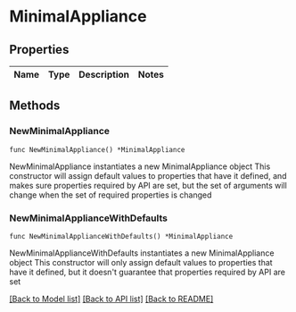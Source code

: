 # MinimalAppliance

## Properties

Name | Type | Description | Notes
------------ | ------------- | ------------- | -------------

## Methods

### NewMinimalAppliance

`func NewMinimalAppliance() *MinimalAppliance`

NewMinimalAppliance instantiates a new MinimalAppliance object
This constructor will assign default values to properties that have it defined,
and makes sure properties required by API are set, but the set of arguments
will change when the set of required properties is changed

### NewMinimalApplianceWithDefaults

`func NewMinimalApplianceWithDefaults() *MinimalAppliance`

NewMinimalApplianceWithDefaults instantiates a new MinimalAppliance object
This constructor will only assign default values to properties that have it defined,
but it doesn't guarantee that properties required by API are set


[[Back to Model list]](../README.md#documentation-for-models) [[Back to API list]](../README.md#documentation-for-api-endpoints) [[Back to README]](../README.md)


